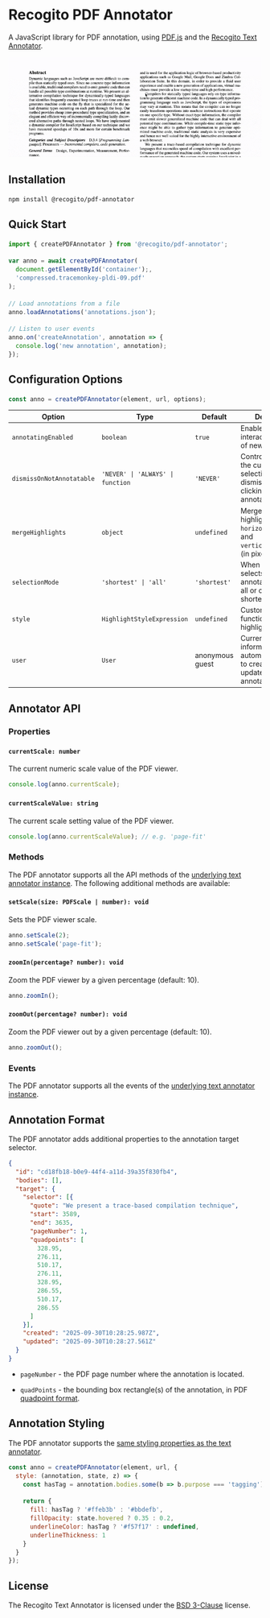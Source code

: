 # Recogito PDF Annotator

A JavaScript library for PDF annotation, using [PDF.js](https://mozilla.github.io/pdf.js/) and the [Recogito Text Annotator](https://github.com/recogito/text-annotator-js).

![Animated screenshot of the Recogito PDF Annotator](/animated-screenshot.gif "Animated screenshot of the Recogito PDF Annotator")

## Installation

```sh
npm install @recogito/pdf-annotator
```

## Quick Start

```js
import { createPDFAnnotator } from '@recogito/pdf-annotator';

var anno = await createPDFAnnotator(
  document.getElementById('container');, 
  'compressed.tracemonkey-pldi-09.pdf'
);

// Load annotations from a file
anno.loadAnnotations('annotations.json');

// Listen to user events
anno.on('createAnnotation', annotation => {
  console.log('new annotation', annotation);
});     
```

## Configuration Options

```js
const anno = createPDFAnnotator(element, url, options);
```

| Option | Type | Default | Description |
|--------|------|---------|-------------|
| `annotatingEnabled` | `boolean` | `true` | Enable or disable interactive creation of new annotations. |
| `dismissOnNotAnnotatable` | `'NEVER' \| 'ALWAYS' \| function` | `'NEVER'` | Controls whether the current selection is dismissed when clicking outside of annotatable content. |
| `mergeHighlights` | `object` | `undefined` | Merge adjacent highlights. Options: `horizontalTolerance` and `verticalTolerance` (in pixels) |
| `selectionMode` | `'shortest' \| 'all'` | `'shortest'` | When the user selects overlapping annotations: select all or only the shortest. |
| `style` | `HighlightStyleExpression` | `undefined` | Custom styling function for highlights. |
| `user` | `User` | anonymous guest | Current user information, automatically added to created or updated annotations. |

## Annotator API

### Properties

#### `currentScale: number`
The current numeric scale value of the PDF viewer.

```js
console.log(anno.currentScale);
```

#### `currentScaleValue: string`
The current scale setting value of the PDF viewer.

```js
console.log(anno.currentScaleValue); // e.g. 'page-fit'
```

### Methods

The PDF annotator supports all the API methods of the [underlying text annotator instance](https://github.com/recogito/text-annotator-js#annotator-api). The following additional methods are available:

#### `setScale(size: PDFScale | number): void`
Sets the PDF viewer scale.

```js
anno.setScale(2);
anno.setScale('page-fit');
```

#### `zoomIn(percentage? number): void`
Zoom the PDF viewer by a given percentage (default: 10).

```js
anno.zoomIn();
```

#### `zoomOut(percentage? number): void`
Zoom the PDF viewer out by a given percentage (default: 10).

```js
anno.zoomOut();
```

### Events

The PDF annotator supports all the events of the [underlying text annotator instance](https://github.com/recogito/text-annotator-js#events).

## Annotation Format

The PDF annotator adds additional properties to the annotation target selector.

```json
{ 
  "id": "cd18fb18-b0e9-44f4-a11d-39a35f830fb4",
  "bodies": [],
  "target": {
    "selector": [{
      "quote": "We present a trace-based compilation technique",
      "start": 3589,
      "end": 3635,
      "pageNumber": 1,
      "quadpoints": [
        328.95,
        276.11,
        510.17,
        276.11,
        328.95,
        286.55,
        510.17,
        286.55
      ]
    }],
    "created": "2025-09-30T10:28:25.987Z",
    "updated": "2025-09-30T10:28:27.561Z"
  }
}
```

* `pageNumber` - the PDF page number where the annotation is located.

* `quadPoints` - the bounding box rectangle(s) of the annotation, in PDF [quadpoint format](https://www.adobe.com/devnet-docs/dcsdk_io/viewSDK/howtos_comments.html).

## Annotation Styling

The PDF annotator supports the [same styling properties as the text annotator](https://github.com/recogito/text-annotator-js#annotation-styling).

```js
const anno = createPDFAnnotator(element, url, {
  style: (annotation, state, z) => {
    const hasTag = annotation.bodies.some(b => b.purpose === 'tagging');

    return {
      fill: hasTag ? '#ffeb3b' : '#bbdefb',
      fillOpacity: state.hovered ? 0.35 : 0.2,
      underlineColor: hasTag ? '#f57f17' : undefined,
      underlineThickness: 1
    }
  }
});
```

## License

The Recogito Text Annotator is licensed under the [BSD 3-Clause](LICENSE) license. 
